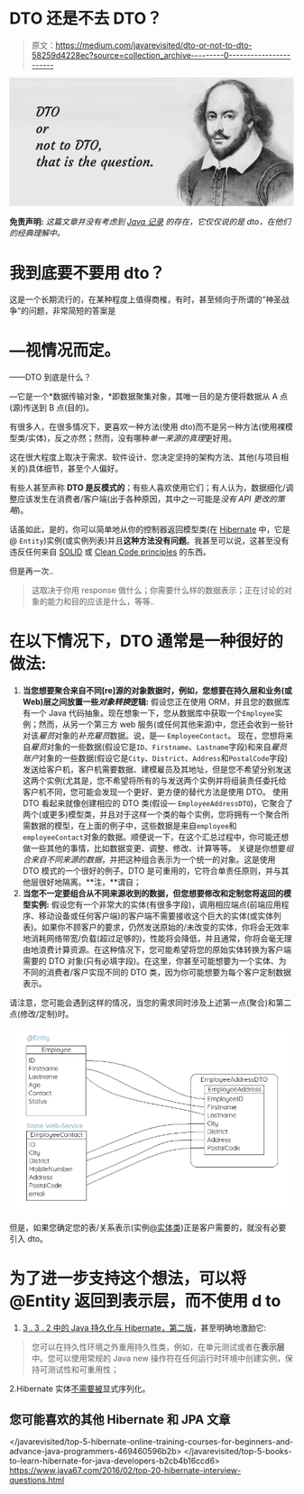 # DTO 还是不去 DTO？

> 原文：<https://medium.com/javarevisited/dto-or-not-to-dto-58259d4228ec?source=collection_archive---------0----------------------->

![](img/2aa850b84d7c84cbe1b9b32acb84fa4a.png)

**免责声明:** *这篇文章并没有考虑到* [*Java 记录*](/javarevisited/java-14-new-language-features-1e185b7f120) *的存在，它仅仅说的是 dto，在他们的经典理解中。*

# 我到底要不要用 dto？

这是一个长期流行的，在某种程度上值得商榷，有时，甚至倾向于所谓的“神圣战争”的问题，非常简短的答案是

# **—视情况而定。**

——DTO 到底是什么？

—它是一个*数据传输对象，*即数据聚集对象，其唯一目的是方便将数据从 A 点(源)传送到 B 点(目的)。

有很多人，在很多情况下，更喜欢一种方法(使用 dto)而不是另一种方法(使用裸模型类/实体)，反之亦然；然而，没有哪种*单一来源的真理*更好用。

这在很大程度上取决于需求、软件设计、您决定坚持的架构方法、其他(与项目相关的)具体细节，甚至个人偏好。

有些人甚至声称 **DTO 是反模式的**；有些人喜欢使用它们；有人认为，数据细化/调整应该发生在消费者/客户端(出于各种原因，其中之一可能是*没有 API 更改的策略*)。

话虽如此，是的，你可以简单地从你的控制器返回模型类(在 [Hibernate](/javarevisited/top-5-hibernate-online-training-courses-for-beginners-and-advance-java-programmers-469460596b2b) 中，它是@ `Entity`)实例(或实例列表)并且**这种方法没有问题**。我甚至可以说，这甚至没有违反任何来自 [SOLID](https://javarevisited.blogspot.com/2018/07/10-object-oriented-design-principles.html) 或 [Clean Code principles](/javarevisited/10-oop-design-principles-you-can-learn-in-2020-f7370cccdd31?source=collection_home---4------1-----------------------) 的东西。

但是再一次..

> 这取决于你用 response 做什么；你需要什么样的数据表示；正在讨论的对象的能力和目的应该是什么，等等..

# 在以下情况下，DTO 通常是一种很好的做法:

1.  **当您想要聚合来自不同[re]源的对象数据时，例如，您想要在持久层和业务(或 Web)层之间放置一些*对象转换*逻辑:** 假设您正在使用 ORM，并且您的数据库有一个 Java 代码抽象。现在想象一下，您从数据库中获取一个`Employee`实例；然而，从另一个第三方 web 服务(或任何其他来源)中，您还会收到一些针对该*雇员*对象的*补充雇员*数据。说，是— `EmployeeContact`。
    现在，您想将来自*雇员*对象的一些数据(假设它是`ID`、`Firstname`、`Lastname`字段)和来自*雇员账户*对象的一些数据(假设它是`City`、`District`、`Address`和`PostalCode`字段)发送给客户机，客户机需要数据、建模雇员及其地址，但是您不希望分别发送这两个实例(尤其是，您不希望将所有的与发送两个实例并将组装责任委托给客户机不同，您可能会发现一个更好、更方便的替代方法是使用 DTO。
    使用 DTO 看起来就像创建相应的 DTO 类(假设— `EmployeeAddressDTO`)，它聚合了两个(或更多)模型类，并且对于这样一个类的每个实例，您将拥有一个聚合所需数据的模型，在上面的例子中，这些数据是来自`employee`和`employeeContact`对象的数据。顺便说一下，在这个汇总过程中，你可能还想做一些其他的事情，比如数据变更、调整、修改、计算等等。
    关键是你想要*组合来自不同来源的数据*，并把这种组合表示为一个统一的对象。这是使用 DTO 模式的一个很好的例子。DTO 是可重用的，它符合单责任原则，并与其他层很好地隔离。**注，**谓自；
2.  **当您不一定要组合从不同来源收到的数据，但您想要修改和定制您将返回的模型实例:** 假设您有一个非常大的实体(有很多字段)，调用相应端点(前端应用程序、移动设备或任何客户端)的客户端不需要接收这个巨大的实体(或实体列表)。如果你不顾客户的要求，仍然发送原始的/未改变的实体，你将会无效率地消耗网络带宽/负载(超过足够的)，性能将会降低，并且通常，你将会毫无理由地浪费计算资源。在这种情况下，您可能希望将您的原始实体转换为客户端需要的 DTO 对象(只有必填字段)。在这里，你甚至可能想要为一个实体、为不同的消费者/客户实现不同的 DTO 类，因为你可能想要为每个客户定制数据表示。

请注意，您可能会遇到这样的情况，当您的需求同时涉及上述第一点(聚合)和第二点(修改/定制)时。

[![](img/2b52100f696dbc1422fddbbd17241923.png)](https://javarevisited.blogspot.com/2013/01/data-access-object-dao-design-pattern-java-tutorial-example.html#axzz5b2noKDk3)

但是，如果您确定您的表/关系表示(实例[@实体类](https://javarevisited.blogspot.com/2016/01/why-jpa-entity-or-hibernate-persistence-should-not-be-final-in-java.html#axzz5SmuS0lnR))正是客户需要的，就没有必要引入 dto。

# 为了进一步支持这个想法，可以将@Entity 返回到表示层，而不使用 d to

1.  [3 . 3 . 2 中的 Java 持久化与 Hibernate，第二版](https://livebook.manning.com/book/java-persistence-with-hibernate-second-edition/chapter-3/64)，甚至明确地激励它:

> 您可以在持久性环境之外重用持久性类，例如，在单元测试或者在**表示层**中。您可以使用常规的 Java new 操作符在任何运行时环境中创建实例，保持可测试性和可重用性；

2.Hibernate 实体[不需要被](https://stackoverflow.com/a/2726357/1553537)显式序列化。

## 您可能喜欢的其他 Hibernate 和 JPA 文章

</javarevisited/top-5-hibernate-online-training-courses-for-beginners-and-advance-java-programmers-469460596b2b>  </javarevisited/top-5-books-to-learn-hibernate-for-java-developers-b2cb4b16ccd6>  <https://www.java67.com/2016/02/top-20-hibernate-interview-questions.html> 
